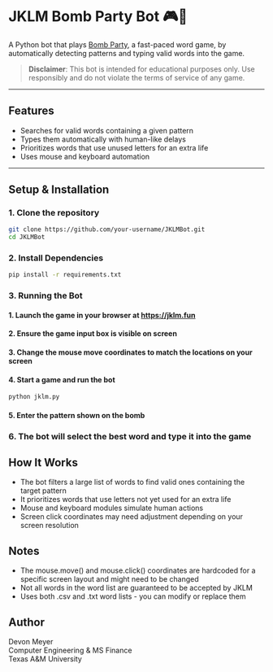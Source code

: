 # JKLM Bomb Party Bot 🎮🤖

A Python bot that plays [Bomb Party](https://jklm.fun), a fast-paced word game, by automatically detecting patterns and typing valid words into the game.

> **Disclaimer**: This bot is intended for educational purposes only. Use responsibly and do not violate the terms of service of any game.

---

## Features

- Searches for valid words containing a given pattern
- Types them automatically with human-like delays
- Prioritizes words that use unused letters for an extra life
- Uses mouse and keyboard automation

---

## Setup & Installation

### 1. Clone the repository

```bash
git clone https://github.com/your-username/JKLMBot.git
cd JKLMBot
```

### 2. Install Dependencies

```bash
pip install -r requirements.txt
```

### 3. Running the Bot

#### 1. Launch the game in your browser at https://jklm.fun

#### 2. Ensure the game input box is visible on screen

#### 3. Change the mouse move coordinates to match the locations on your screen

#### 4. Start a game and run the bot

```bash
python jklm.py
```

#### 5. Enter the pattern shown on the bomb

### 6. The bot will select the best word and type it into the game

## How It Works

- The bot filters a large list of words to find valid ones containing the target pattern
- It prioritizes words that use letters not yet used for an extra life
- Mouse and keyboard modules simulate human actions
- Screen click coordinates may need adjustment depending on your screen resolution

## Notes

- The mouse.move() and mouse.click() coordinates are hardcoded for a specific screen layout and might need to be changed
- Not all words in the word list are guaranteed to be accepted by JKLM
- Uses both .csv and .txt word lists - you can modify or replace them

## Author

Devon Meyer  
Computer Engineering & MS Finance  
Texas A&M University
